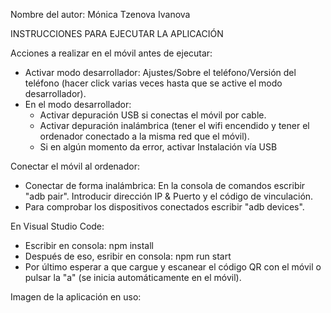 Nombre del autor: Mónica Tzenova Ivanova

INSTRUCCIONES PARA EJECUTAR LA APLICACIÓN

Acciones a realizar  en el móvil antes de ejecutar:
- Activar modo desarrollador: Ajustes/Sobre el teléfono/Versión del teléfono (hacer click varias veces hasta que se active el modo desarrollador).
- En el modo desarrollador:
  - Activar depuración USB si conectas el móvil por cable.
  - Activar depuración inalámbrica (tener el wifi encendido y tener el ordenador conectado a la misma red que el móvil).
  - Si en algún momento da error, activar Instalación vía USB
 
Conectar el móvil al ordenador:
- Conectar de forma inalámbrica: En la consola de comandos escribir "adb pair". Introducir dirección IP & Puerto y el código de vinculación.
- Para comprobar los dispositivos conectados escribir "adb devices".

En Visual Studio Code:
- Escribir en consola: npm install
- Después de eso, esribir en consola: npm run start
- Por último esperar a que cargue y escanear el código QR con el móvil o pulsar la "a" (se inicia automáticamente en el móvil).

Imagen de la aplicación en uso:
